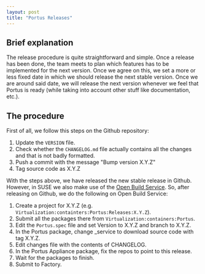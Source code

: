 ```yaml
---
layout: post
title: "Portus Releases"
---
```


## Brief explanation

The release procedure is quite straightforward and simple. Once a release has
been done, the team meets to plan which features has to be implemented for the
next version. Once we agree on this, we set a more or less fixed date in which
we should release the next stable version. Once we are around said date, we
will release the next version whenever we feel that Portus is ready (while
    taking into account other stuff like documentation, etc.).

## The procedure

First of all, we follow this steps on the Github repository:

1. Update the `VERSION` file.
2. Check whether the `CHANGELOG.md` file actually contains all the changes and
   that is not badly formatted.
3. Push a commit with the message "Bump version X.Y.Z"
4. Tag source code as X.Y.Z

With the steps above, we have released the new stable release in Github.
However, in SUSE we also make use of the
[Open Build Service](https://build.opensuse.org/). So, after releasing on
Github, we do the following on Open Build Service:

1. Create a project for X.Y.Z (e.g. `Virtualization:containters:Portus:Releases:X.Y.Z`).
2. Submit all the packages there from `Virtualization:containers:Portus`.
3. Edit the `Portus.spec` file and set Version to X.Y.Z and branch to X.Y.Z.
4. In the Portus package, change \_service to download source code with tag X.Y.Z.
5. Edit changes file with the contents of CHANGELOG.
6. In the Portus Appliance package, fix the repos to point to this release.
7. Wait for the packages to finish.
8. Submit to Factory.
